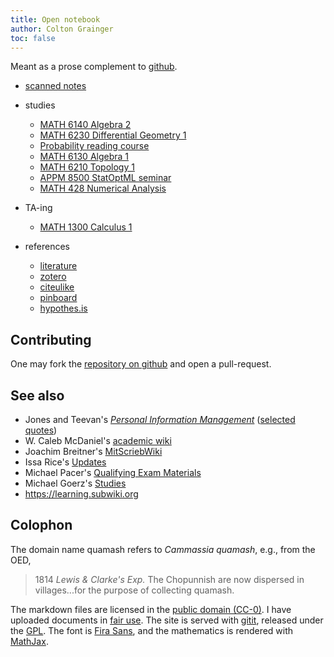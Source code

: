 ```yaml
---
title: Open notebook
author: Colton Grainger
toc: false
---
```


Meant as a prose complement to [github](https://github.com/coltongrainger/). 

- [scanned notes](raw)

- studies

    - [MATH 6140 Algebra 2](alg2)
    - [MATH 6230 Differential Geometry 1](diffgeo1)
    - [Probability reading course](prob1)
    - [MATH 6130 Algebra 1](alg1)
    - [MATH 6210 Topology 1](top1)
    - [APPM 8500 StatOptML seminar](https://github.com/coltongrainger/fy19soml)
    - [MATH 428 Numerical Analysis](num)

- TA-ing

    - [MATH 1300 Calculus 1](math1300)

- references

    - [literature](lit) 
    - [zotero](https://www.zotero.org/coltongrainger/items)
    - [citeulike](http://www.citeulike.org/user/coltongrainger/) 
    - [pinboard](https://pinboard.in/u:coltongrainger)
    - [hypothes.is](https://web.hypothes.is)

## Contributing

One may fork the [repository on github](https://github.com/coltongrainger/quamash) and open a pull-request.

## See also

- Jones and Teevan's [*Personal Information Management*](https://www.washington.edu/uwpress/search/books/JONPEP.html) ([selected quotes](pim))
- W. Caleb McDaniel's [academic wiki](http://wiki.wcaleb.rice.edu/)
- Joachim Breitner's [MitScriebWiki](http://mitschriebwiki.nomeata.de/)
- Issa Rice's [Updates](https://issarice.wordpress.com/)
- Michael Pacer's [Qualifying Exam Materials](https://mpacer.org/qualifying-exam-materials/#/qualifying-exam-written-portion/)
- Michael Goerz's [Studies](https://michaelgoerz.net/studies/)
- <https://learning.subwiki.org>

## Colophon

The domain name quamash refers to *Cammassia quamash*, e.g., from the OED,

> 1814 *Lewis & Clarke's Exp.* The Chopunnish are now dispersed in villages...for the purpose of collecting quamash.

The markdown files are licensed in the [public domain (CC-0)](http://creativecommons.org/about/cc0). I have uploaded documents in [fair use](https://libguides.bc.edu/copyright/fairuse). The site is served with [gitit](https://github.com/jgm/gitit/), released under the [GPL](http://www.aaronsw.com/weblog/000360). The font is [Fira Sans](https://github.com/mozilla/Fira), and the mathematics is rendered with [MathJax](https://www.mathjax.org/).
